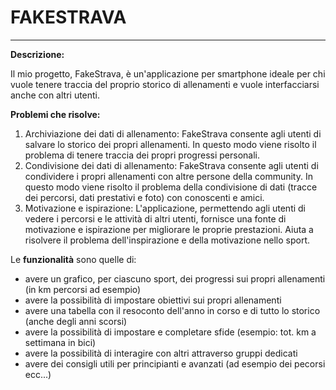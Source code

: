 # FAKESTRAVA

--------
**Descrizione:**

Il mio progetto, FakeStrava, è un'applicazione per smartphone ideale per chi vuole tenere traccia del proprio storico di allenamenti e vuole interfacciarsi anche con altri utenti. 

**Problemi che risolve:**

1) Archiviazione dei dati di allenamento: FakeStrava consente agli utenti di salvare lo storico dei propri allenamenti. In questo modo viene risolto il problema di tenere traccia dei propri progressi personali.
2) Condivisione dei dati di allenamento: FakeStrava consente agli utenti di condividere i propri allenamenti con altre persone della community. In questo modo viene risolto il problema della condivisione di dati (tracce dei percorsi, dati prestativi e foto) con conoscenti e amici. 
3) Motivazione e ispirazione: L'applicazione, permettendo agli utenti di vedere i percorsi e le attività di altri utenti, fornisce una fonte di motivazione e ispirazione per migliorare le proprie prestazioni. Aiuta a risolvere il problema dell'inspirazione e della motivazione nello sport.

Le **funzionalità** sono quelle di:
- avere un grafico, per ciascuno sport, dei progressi sui propri allenamenti (in km percorsi ad esempio)
- avere la possibilità di impostare obiettivi sui propri allenamenti
- avere una tabella con il resoconto dell'anno in corso e di tutto lo storico (anche degli anni scorsi)
- avere la possibilità di impostare e completare sfide (esempio: tot. km a settimana in bici)
- avere la possibilità di interagire con altri attraverso gruppi dedicati
- avere dei consigli utili per principianti e avanzati (ad esempio dei pecorsi ecc...)

